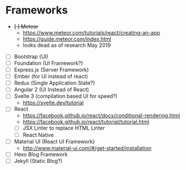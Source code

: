 # Frameworks

 - ~~[ ] Meteor~~
   - https://www.meteor.com/tutorials/react/creating-an-app  
   - https://guide.meteor.com/index.html  
   - looks dead as of research May 2019
 - [ ] Bootstrap (UI)
 - [ ] Foundation (UI Framework?)
 - [ ] Express.js (Server Framework)
 - [ ] Ember (for UI instead of react)
 - [ ] Redux (Single Application State?)
 - [ ] Angular 2  (UI Instead of React) 
 - [ ] Svelte 3 (compilation based UI for speed?)
   - https://svelte.dev/tutorial
 - [ ] React  
   - https://facebook.github.io/react/docs/conditional-rendering.html  
   - https://facebook.github.io/react/tutorial/tutorial.html  
   - [ ] JSX Linter to replace HTML Linter
   - [ ] React Native  
 - [ ] Material UI  (React UI Framework)
   - http://www.material-ui.com/#/get-started/installation   
 - [ ] Hexo Blog Framework
 - [ ] Jekyll (Static Blog?)
